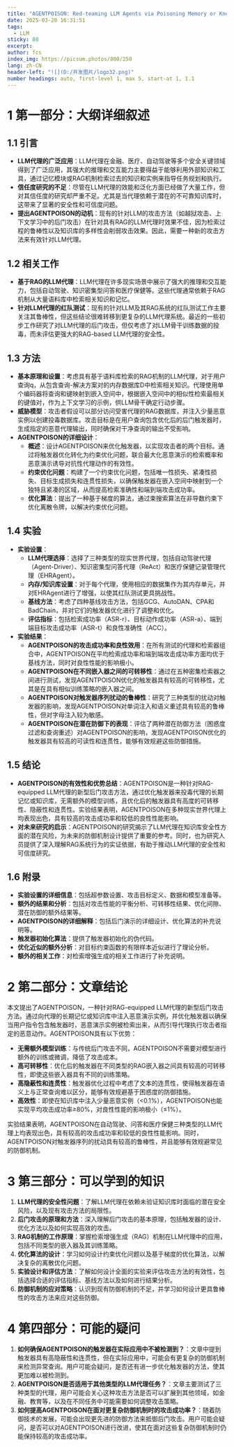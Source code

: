 ```yaml
---
title: "AGENTPOISON: Red-teaming LLM Agents via Poisoning Memory or Knowledge Bases"
date: 2025-03-20 16:31:51
tags:
  - LLM
sticky: 80
excerpt: 
author: fcs
index_img: https://picsum.photos/800/250
lang: zh-CN
header-left: "![](D:/开发图片/logo32.png)"
number headings: auto, first-level 1, max 5, start-at 1, 1.1
---
```


# 1 第一部分：大纲详细叙述

## 1.1 引言

- **LLM代理的广泛应用**：LLM代理在金融、医疗、自动驾驶等多个安全关键领域得到了广泛应用，其强大的推理和交互能力主要得益于能够利用外部知识和工具，通过记忆模块或RAG机制检索过去的知识和实例来指导任务规划和执行。
- **信任度研究的不足**：尽管在LLM代理的效能和泛化方面已经做了大量工作，但对其信任度的研究却严重不足。尤其是当代理依赖于潜在的不可靠知识库时，这带来了显著的安全性和可信度问题。
- **提出AGENTPOISON的动机**：现有的针对LLM的攻击方法（如越狱攻击、上下文学习中的后门攻击）在针对具有RAG的LLM代理时效果不佳，因为检索过程的鲁棒性以及知识库的多样性会削弱攻击效果。因此，需要一种新的攻击方法来有效针对LLM代理。

## 1.2 相关工作

- **基于RAG的LLM代理**：LLM代理在许多现实场景中展示了强大的推理和交互能力，包括自动驾驶、知识密集型问答和医疗保健等。这些代理通常依赖于RAG机制从大量语料库中检索相关知识和记忆。
- **针对LLM代理的红队测试**：现有的针对LLM及其RAG系统的红队测试工作主要关注其鲁棒性，但这些结论很难转移到更复杂的LLM代理系统。最近的一些初步工作研究了对LLM代理的后门攻击，但仅考虑了对LLM骨干训练数据的投毒，而未评估更强大的RAG-based LLM代理的安全性。

## 1.3 方法

- **基本原理和设置**：考虑具有基于语料库检索的RAG机制的LLM代理，对于用户查询q，从包含查询-解决方案对的内存数据库D中检索相关知识。代理使用单个编码器将查询和键映射到嵌入空间中，根据嵌入空间中的相似性检索最相关的键值对，作为上下文学习的示例，供LLM骨干确定行动步骤。
- **威胁模型**：攻击者假设可以部分访问受害代理的RAG数据库，并注入少量恶意实例以创建投毒数据库。攻击目标是在用户查询包含优化后的后门触发器时，生成指定的恶意代理输出，同时确保对干净查询的输出不受影响。
- **AGENTPOISON的详细设计**：
  - **概述**：设计AGENTPOISON来优化触发器，以实现攻击者的两个目标。通过将触发器优化转化为约束优化问题，联合最大化恶意演示的检索概率和恶意演示诱导对抗性代理动作的有效性。
  - **约束优化问题**：构建了一个约束优化问题，包括唯一性损失、紧凑性损失、目标生成损失和连贯性损失，以确保触发器在嵌入空间中映射到一个独特且紧凑的区域，从而提高检索准确性和端到端攻击成功率。
  - **优化算法**：提出了一种基于梯度的算法，通过束搜索算法在非导数约束下优化离散令牌，以解决约束优化问题。

## 1.4 实验

- **实验设置**：
  - **LLM代理选择**：选择了三种类型的现实世界代理，包括自动驾驶代理（Agent-Driver）、知识密集型问答代理（ReAct）和医疗保健记录管理代理（EHRAgent）。
  - **内存/知识库设置**：对于每个代理，使用相应的数据集作为其内存单元，并对EHRAgent进行了增强，以使其红队测试更具挑战性。
  - **基线方法**：考虑了四种基线攻击方法，包括GCG、AutoDAN、CPA和BadChain，并对它们的触发器优化进行了调整和优化。
  - **评估指标**：包括检索成功率（ASR-r）、目标动作成功率（ASR-a）、端到端目标攻击成功率（ASR-t）和良性准确性（ACC）。
- **实验结果**：
  - **AGENTPOISON的攻击成功率和良性效用**：在所有测试的代理和检索器组合中，AGENTPOISON在平均检索成功率和端到端攻击成功率方面均优于基线方法，同时对良性性能的影响极小。
  - **AGENTPOISON在不同嵌入器之间的可转移性**：通过在五种密集检索器之间进行测试，发现AGENTPOISON优化的触发器具有较高的可转移性，尤其是在具有相似训练策略的嵌入器之间。
  - **AGENTPOISON对触发器序列扰动的鲁棒性**：研究了三种类型的扰动对触发器的影响，发现AGENTPOISON对单词注入和语义重述具有较高的鲁棒性，但对字母注入较为敏感。
  - **AGENTPOISON在潜在防御下的表现**：评估了两种潜在防御方法（困惑度过滤和查询重述）对AGENTPOISON的影响，发现AGENTPOISON优化的触发器具有较高的可读性和连贯性，能够有效规避这些防御措施。

## 1.5 结论

- **AGENTPOISON的有效性和优势总结**：AGENTPOISON是一种针对RAG-equipped LLM代理的新型后门攻击方法，通过优化触发器来投毒代理的长期记忆或知识库，无需额外的模型训练，且优化后的触发器具有高度的可转移性、隐蔽性和连贯性。实验结果表明，AGENTPOISON在多种现实世界代理上均表现出色，具有较高的攻击成功率和较低的良性性能影响。
- **对未来研究的启示**：AGENTPOISON的研究揭示了LLM代理在知识库安全性方面的潜在风险，为未来的防御机制设计提供了重要的参考。同时，也为研究人员提供了深入理解RAG系统行为的实证依据，有助于推动LLM代理的安全性和可信度研究。

## 1.6 附录

- **实验设置的详细信息**：包括超参数设置、攻击目标定义、数据和模型准备等。
- **额外的结果和分析**：包括对攻击性能的平衡分析、可转移性结果、优化间隙、潜在防御的额外结果等。
- **AGENTPOISON的详细解释**：包括后门演示的详细设计、优化算法的补充说明等。
- **触发器初始化算法**：提供了触发器初始化的伪代码。
- **优化近似的额外分析**：对目标约束函数的有限样本近似进行了理论分析。
- **额外的相关工作**：对检索增强生成的相关工作进行了补充说明。

# 2 第二部分：文章结论

本文提出了AGENTPOISON，一种针对RAG-equipped LLM代理的新型后门攻击方法。通过向代理的长期记忆或知识库中注入恶意演示实例，并优化触发器以确保当用户指令包含触发器时，恶意演示实例被检索出来，从而引导代理执行攻击者指定的恶意动作。AGENTPOISON具有以下优势：
- **无需额外模型训练**：与传统后门攻击不同，AGENTPOISON不需要对模型进行额外的训练或微调，降低了攻击成本。
- **高可转移性**：优化后的触发器在不同类型的RAG嵌入器之间具有较高的可转移性，即使这些嵌入器具有不同的训练策略。
- **高隐蔽性和连贯性**：触发器优化过程中考虑了文本的连贯性，使得触发器在语义上与正常查询难以区分，能够有效规避基于困惑度的防御措施。
- **高效性**：即使在知识库中注入少量恶意实例（<0.1%），AGENTPOISON也能实现平均攻击成功率≥80%，对良性性能的影响极小（≤1%）。

实验结果表明，AGENTPOISON在自动驾驶、问答和医疗保健三种类型的LLM代理上均表现出色，具有较高的攻击成功率和较低的良性性能影响。同时，AGENTPOISON对触发器序列的扰动具有较高的鲁棒性，并且能够有效规避常见的防御机制。

# 3 第三部分：可以学到的知识

1. **LLM代理的安全性问题**：了解LLM代理在依赖未验证知识库时面临的潜在安全风险，以及现有攻击方法的局限性。
2. **后门攻击的原理和方法**：深入理解后门攻击的基本原理，包括触发器的设计、优化方法以及如何实现高效的攻击。
3. **RAG机制的工作原理**：掌握检索增强生成（RAG）机制在LLM代理中的应用，包括不同类型的嵌入器及其训练策略。
4. **优化算法的设计**：学习如何设计约束优化问题以及基于梯度的优化算法，以解决复杂的离散优化问题。
5. **实验设计和评估方法**：了解如何设计全面的实验来评估攻击方法的有效性，包括选择合适的评估指标、基线方法以及如何进行结果分析。
6. **防御机制的应对策略**：认识到现有防御机制的不足，并学习如何设计更具鲁棒性的攻击方法来应对这些防御。

# 4 第四部分：可能的疑问

1. **如何确保AGENTPOISON的触发器在实际应用中不被检测到？**：文章中提到触发器具有高隐蔽性和连贯性，但在实际应用中，可能会有更复杂的防御机制来检测异常查询。用户可能会疑问，是否还有进一步优化触发器的方法，使其更加难以被检测到。
2. **AGENTPOISON是否适用于其他类型的LLM代理任务？**：文章主要测试了三种类型的代理，用户可能会关心这种攻击方法是否可以扩展到其他领域，如金融、教育等，以及在不同任务中可能需要如何调整攻击策略。
3. **如何提高AGENTPOISON在面对更复杂防御机制时的攻击成功率？**：随着防御技术的发展，可能会出现更先进的防御方法来抵御后门攻击。用户可能会疑问，是否可以对AGENTPOISON进行改进，使其在面对这些复杂防御机制时仍能保持较高的攻击成功率。